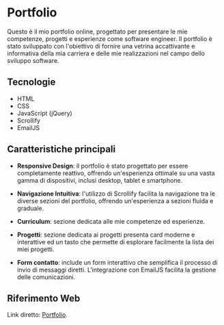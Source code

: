 # Portfolio
Questo è il mio portfolio online, progettato per presentare le mie competenze, progetti e esperienze come software engineer.
Il portfolio è stato sviluppato con l'obiettivo di fornire una vetrina accattivante e informativa della mia carriera e delle mie realizzazioni nel campo dello sviluppo software.

## Tecnologie
- HTML
- CSS
- JavaScript (jQuery)
- Scrollify
- EmailJS

## Caratteristiche principali

- **Responsive Design**: il portfolio è stato progettato per essere completamente reattivo, offrendo un'esperienza ottimale su una vasta gamma di dispositivi, inclusi desktop, tablet e smartphone.

- **Navigazione Intuitiva**: l'utilizzo di Scrollify facilita la navigazione tra le diverse sezioni del portfolio, offrendo un'esperienza a sezioni fluida e graduale.

- **Curriculum**: sezione dedicata alle mie competenze ed esperienze.

- **Progetti**: sezione dedicata ai progetti presenta card moderne e interattive ed un tasto che permette di esplorare facilmente la lista dei miei progetti.

- **Form contatto**: include un form interattivo che semplifica il processo di invio di messaggi diretti. L'integrazione con EmailJS facilita la gestione delle comunicazioni.


## Riferimento Web
Link diretto: [Portfolio](https://my-portfolio-cs.web.app/).

